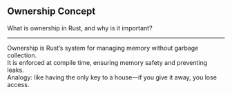 ## Ownership Concept

What is ownership in Rust, and why is it important?

---

Ownership is Rust’s system for managing memory without garbage collection.  
It is enforced at compile time, ensuring memory safety and preventing leaks.  
Analogy: like having the only key to a house—if you give it away, you lose access.


